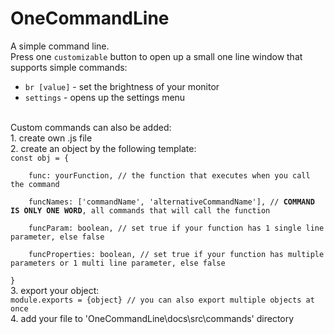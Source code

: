 # OneCommandLine
A simple command line.<br> 
Press one <code>customizable</code> button to open up a small one line window that supports simple commands:<br>
- <code>br [value]</code> - set the brightness of your monitor
- <code>settings</code> - opens up the settings menu
<br>
Custom commands can also be added:<br>
1. create own .js file<br>
2. create an object by the following template:<br>
<code>const obj = {<br>
    func: yourFunction, // the function that executes when you call the command<br>
    funcNames: ['commandName', 'alternativeCommandName'], // <b>COMMAND IS ONLY ONE WORD</b>, all commands that will call the function<br>
    funcParam: boolean, // set true if your function has 1 single line parameter, else false<br>
    funcProperties: boolean, // set true if your function has multiple parameters or 1 multi line parameter, else false<br>
}<br></code>
3. export your object:<br>
<code>module.exports = {object} // you can also export multiple objects at once</code><br>
4. add your file to 'OneCommandLine\docs\src\commands' directory<br>